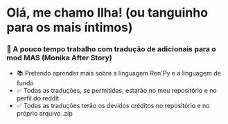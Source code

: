 # Olá, me chamo Ilha! (ou tanguinho para os mais íntimos)

### 📝 A pouco tempo trabalho com tradução de adicionais para o mod MAS (Monika After Story)


- 📚 Pretendo aprender mais sobre a linguagem Ren'Py e a linguagem de fundo
- ✅ Todas as traduções, se permitidas, estarão no meu repositório e no perfil do reddit
- ✅ Todas as traduções terão os devidos créditos no repositório e no próprio arquivo .zip



